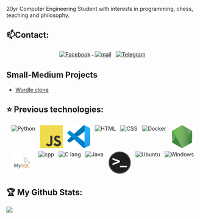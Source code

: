 20yr Computer Engineering Student with interests in programming, chess, teaching and philosophy.

## 📫Contact:
<p align="center">
 <a href="https://www.facebook.com/hros19" target="_blank" rel="noopener noreferrer"> <img src="https://raw.githubusercontent.com/hros19/images/main/facebook-svgrepo-com.svg?token=GHSAT0AAAAAABRYHU2LL3I3CASU3N64DV42YRH3W2Q" alt="Facebook" height="80" style="vertical-align:top; margin:4px"> </a>
 <a href="mailto:rostrhan@outlook.com"> <img src="https://raw.githubusercontent.com/hros19/images/main/email-svgrepo-com.svg?token=GHSAT0AAAAAABRYHU2KKGBPJCO3I7ZNP4XMYRH3FIQ" alt="mail" height="80" style="vertical-align:top; margin:4px"></a> 
  <a href="https://t.me/hros19" target="_blank" rel="noopener noreferrer"> <img src="https://raw.githubusercontent.com/hros19/images/main/telegram-svgrepo-com.svg?token=GHSAT0AAAAAABRYHU2KS26FAF4DSWTWKK42YRH3YSA" alt="Telegram" height="80" style="vertical-align:top; margin:4px"> </a>
</p>

## Small-Medium Projects

- [Wordle clone](https://hros19.github.io/Wordle/)

## :star: Previous technologies:

<p align="center">
<img src="https://raw.githubusercontent.com/hros19/images/main/python-seeklogo.com.svg?token=GHSAT0AAAAAABRYHU2LW6IYRGJEHKNOT67UYRH2EDA" alt="Python" height="60" style="vertical-align:top; margin:4px">
<img src="https://raw.githubusercontent.com/github/explore/80688e429a7d4ef2fca1e82350fe8e3517d3494d/topics/javascript/javascript.png" alt="Javascript" height="60" style="vertical-align:top; margin:4px">
<img src="https://raw.githubusercontent.com/github/explore/80688e429a7d4ef2fca1e82350fe8e3517d3494d/topics/visual-studio-code/visual-studio-code.png" alt="VS Code" height="60" style="vertical-align:top; margin:4px">
<img src="https://raw.githubusercontent.com/hros19/images/main/html5-without-wordmark-color.svg?token=GHSAT0AAAAAABRYHU2LVMO3H2DMKECSAUTSYRH2K7A" alt="HTML" height="60" style="vertical-align:top; margin:4px">
<img src="https://raw.githubusercontent.com/hros19/images/main/css-3-seeklogo.com.svg?token=GHSAT0AAAAAABRYHU2L7WCSELHBCTK67CZQYRH2TVA" alt="CSS" height="60" style="vertical-align:top; margin:4px">
 <img src="https://raw.githubusercontent.com/hros19/images/main/docker-seeklogo.com.svg?token=GHSAT0AAAAAABRYHU2LUWKZORLSN74F2BSUYRH2WKQ" alt="Docker" height="60" style="vertical-align:top; margin:4px">
<img src="https://raw.githubusercontent.com/github/explore/80688e429a7d4ef2fca1e82350fe8e3517d3494d/topics/nodejs/nodejs.png" alt="NodeJS" height="60" style="vertical-align:top; margin:4px">
<img src="https://raw.githubusercontent.com/github/explore/80688e429a7d4ef2fca1e82350fe8e3517d3494d/topics/mysql/mysql.png" alt="MySQL" height="60" style="vertical-align:top; margin:4px">
 <img src="https://raw.githubusercontent.com/hros19/images/main/c-seeklogo.com.svg?token=GHSAT0AAAAAABRYHU2KQW2GYADVKD6S2SUGYRH2NYQ" alt="cpp" height="60" style="vertical-align:top; margin:4px">
<img src="https://raw.githubusercontent.com/hros19/images/main/c-programming-language-seeklogo.com.svg?token=GHSAT0AAAAAABRYHU2LMY675TVW747LUEDMYRH2OWA" alt="C lang" height="60" style="vertical-align:top; margin:4px">
<img src="https://raw.githubusercontent.com/hros19/images/main/java-seeklogo.com.svg?token=GHSAT0AAAAAABRYHU2LZD5GAEG6Q7JVN3O6YRH2SNQ" alt="Java" height="60" style="vertical-align:top; margin:4px">
<img src="https://raw.githubusercontent.com/github/explore/80688e429a7d4ef2fca1e82350fe8e3517d3494d/topics/terminal/terminal.png" alt="Terminal" height="60" style="vertical-align:top; margin:4px">
<img src="https://raw.githubusercontent.com/hros19/images/main/ubuntu-seeklogo.com.svg?token=GHSAT0AAAAAABRYHU2LHJ6OL7TM5D2HOUBWYRH44BA" alt="Ubuntu" height="60" style="vertical-align:top; margin:4px" alt="Windows" height="40" style="vertical-align:top; margin:4px">
<img src="https://raw.githubusercontent.com/hros19/images/main/microsoft-windows-22.svg?token=GHSAT0AAAAAABRYHU2L57JYXBZU2JIOXAM2YRH4Z6Q" alt="Windows" height="60" style="vertical-align:top; margin:4px">
</p>

## :trophy: My Github Stats:

<div>
<a href="https://github-readme-stats.vercel.app/api?username=CharalambosIoannou&theme=tokyonight">
  <img  align="left" src="https://github-readme-stats.vercel.app/api?username=hros19&count_private=true&show_icons=true&theme=tokyonight" />
</a>
